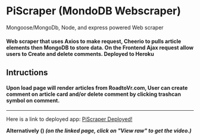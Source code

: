# PiScraper (MondoDB Webscraper)

Mongoose/MongoDb, Node, and express powered Web scraper

#### Web scraper that uses Axios to make request, Cheerio to pulls article elements then MongoDB to store data. On the Frontend Ajax request allow users to Create and delete comments. Deployed to Heroku

## Intructions

#### Upon load page will render articles from RoadtoVr.com, User can create comment on article card and/or delete comment by clicking trashcan symbol on comment.

---

Here is a link to deployed app: [PiScraper Deployed!](https://glacial-oasis-62240.herokuapp.com/)

**Alternatively ()
_(on the linked page, click on "View raw" to get the video.)_**
